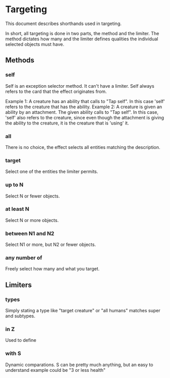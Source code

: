# Targeting

This document describes shorthands used in targeting.

In short, all targeting is done in two parts, the method and the limiter. The method dictates how many and the limiter defines qualities the individual selected objects must have.

## Methods

### self

Self is an exception selector method. It can't have a limiter. Self always refers to the card that the effect originates from.

Example 1: A creature has an ability that calls to "Tap self". In this case 'self' refers to the creature that has the ability.
Example 2: A creature is given an ability by an attachment. The given ability calls to "Tap self". In this case, 'self' also refers to the creature, since even though the attachment is giving the ability to the creature, it is the creature that is 'using' it.

### all

There is no choice, the effect selects all entities matching the description.

### target

Select one of the entities the limiter permits.

### up to N

Select N or fewer objects.

### at least N

Select N or more objects.

### between N1 and N2

Select N1 or more, but N2 or fewer objects.

### any number of

Freely select how many and what you target.

## Limiters

### types

Simply stating a type like "target creature" or "all humans" matches super and subtypes.

### in Z

Used to define 

### with S

Dynamic comparations. S can be pretty much anything, but an easy to understand example could be "3 or less health"
